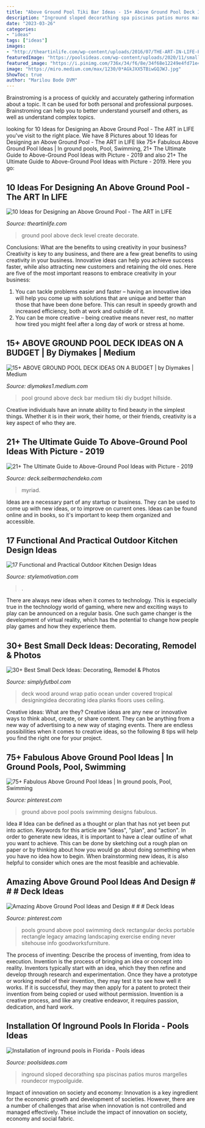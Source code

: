 ```yaml
---
title: "Above Ground Pool Tiki Bar Ideas - 15+ Above Ground Pool Deck Ideas On A Budget"
description: "Inground sloped decorathing spa piscinas patios muros margelles roundecor mypoolguide"
date: "2023-03-26"
categories:
- "ideas"
tags: ["ideas"]
images:
- "http://theartinlife.com/wp-content/uploads/2016/07/THE-ART-IN-LIFE-POOL-6.jpg"
featuredImage: "https://poolsideas.com/wp-content/uploads/2020/11/small-inground-pools-in-florida_1.jpg"
featured_image: "https://i.pinimg.com/736x/34/f6/8e/34f68e12249e4fd71e46b64c332fec00.jpg"
image: "https://miro.medium.com/max/1230/0*AGkJXX5TBiwGQJWJ.jpg"
ShowToc: true
author: "Marilou Bode DVM"
---
```



Brainstroming is a process of quickly and accurately gathering information about a topic. It can be used for both personal and professional purposes. Brainstroming can help you to better understand yourself and others, as well as understand complex topics.

	

		
looking for 10 Ideas for Designing an Above Ground Pool - The ART in LIFE you've visit to the right place. We have 8 Pictures about 10 Ideas for Designing an Above Ground Pool - The ART in LIFE like 75+ Fabulous Above Ground Pool Ideas | In ground pools, Pool, Swimming, 21+ The Ultimate Guide to Above-Ground Pool Ideas with Picture - 2019 and also 21+ The Ultimate Guide to Above-Ground Pool Ideas with Picture - 2019. Here you go:
		
    
## 10 Ideas For Designing An Above Ground Pool - The ART In LIFE

<img loading=lazy src="http://theartinlife.com/wp-content/uploads/2016/07/THE-ART-IN-LIFE-POOL-6.jpg" onerror="this.onerror=null;this.src='https://tse2.mm.bing.net/th?id=OIP.CcxT1Rd19MckabfjTF0bZAHaE8&amp;pid=15.1';" alt="10 Ideas for Designing an Above Ground Pool - The ART in LIFE">

_Source: theartinlife.com_

>ground pool above deck level create decorate. 

	

Conclusions: What are the benefits to using creativity in your business?
Creativity is key to any business, and there are a few great benefits to using creativity in your business. Innovative ideas can help you achieve success faster, while also attracting new customers and retaining the old ones. Here are five of the most important reasons to embrace creativity in your business: 

1. You can tackle problems easier and faster – having an innovative idea will help you come up with solutions that are unique and better than those that have been done before. This can result in speedy growth and increased efficiency, both at work and outside of it. 
2. You can be more creative – being creative means never rest, no matter how tired you might feel after a long day of work or stress at home.

    
## 15+ ABOVE GROUND POOL DECK IDEAS ON A BUDGET | By Diymakes | Medium

<img loading=lazy src="https://miro.medium.com/max/1230/0*AGkJXX5TBiwGQJWJ.jpg" onerror="this.onerror=null;this.src='https://tse1.mm.bing.net/th?id=OIP.JVS4tUk5KU6lnK-Z1onZKAHaNK&amp;pid=15.1';" alt="15+ ABOVE GROUND POOL DECK IDEAS ON A BUDGET | by Diymakes | Medium">

_Source: diymakes1.medium.com_

>pool ground above deck bar medium tiki diy budget hillside. 

	

Creative individuals have an innate ability to find beauty in the simplest things. Whether it is in their work, their home, or their friends, creativity is a key aspect of who they are.

    
## 21+ The Ultimate Guide To Above-Ground Pool Ideas With Picture - 2019

<img loading=lazy src="http://deck.selbermachendeko.com/wp-content/uploads/2019/10/21-The-Ultimate-Guide-to-Above-Ground-Pool-Ideas-with-Picture.jpg" onerror="this.onerror=null;this.src='https://tse3.mm.bing.net/th?id=OIP.Ww0_2tARGf07-RmmZhq5VAHaNK&amp;pid=15.1';" alt="21+ The Ultimate Guide to Above-Ground Pool Ideas with Picture - 2019">

_Source: deck.selbermachendeko.com_

>myriad. 

	

Ideas are a necessary part of any startup or business. They can be used to come up with new ideas, or to improve on current ones. Ideas can be found online and in books, so it's important to keep them organized and accessible.

    
## 17 Functional And Practical Outdoor Kitchen Design Ideas

<img loading=lazy src="https://stylemotivation.com/wp-content/uploads/2020/02/19-outdoor-kitchen-ideas-homebnc.jpg" onerror="this.onerror=null;this.src='https://tse1.mm.bing.net/th?id=OIP.ivf4h-c3n4YRL3CEZdG8GwHaE8&amp;pid=15.1';" alt="17 Functional and Practical Outdoor Kitchen Design Ideas">

_Source: stylemotivation.com_

>. 

	

There are always new ideas when it comes to technology. This is especially true in the technology world of gaming, where new and exciting ways to play can be announced on a regular basis. One such game changer is the development of virtual reality, which has the potential to change how people play games and how they experience them.

    
## 30+ Best Small Deck Ideas: Decorating, Remodel &amp; Photos

<img loading=lazy src="http://simplyfutbol.com/wp-content/uploads/2017/04/deck-cover-ideas.jpg" onerror="this.onerror=null;this.src='https://tse2.mm.bing.net/th?id=OIP.S7t198TDC5veXnBYD5ou5gHaE5&amp;pid=15.1';" alt="30+ Best Small Deck Ideas: Decorating, Remodel &amp; Photos">

_Source: simplyfutbol.com_

>deck wood around wrap patio ocean under covered tropical designingidea decorating idea planks floors uses ceiling. 

	

Creative ideas: What are they?
Creative ideas are any new or innovative ways to think about, create, or share content. They can be anything from a new way of advertising to a new way of staging events. There are endless possibilities when it comes to creative ideas, so the following 8 tips will help you find the right one for your project.

    
## 75+ Fabulous Above Ground Pool Ideas | In Ground Pools, Pool, Swimming

<img loading=lazy src="https://i.pinimg.com/736x/34/f6/8e/34f68e12249e4fd71e46b64c332fec00.jpg" onerror="this.onerror=null;this.src='https://tse3.mm.bing.net/th?id=OIP.KWCt-TOxqEQEuGjgijXQOgHaGP&amp;pid=15.1';" alt="75+ Fabulous Above Ground Pool Ideas | In ground pools, Pool, Swimming">

_Source: pinterest.com_

>ground above pool pools swimming designs fabulous. 

	

Idea #
Idea can be defined as a thought or plan that has not yet been put into action. Keywords for this article are "ideas", "plan", and "action". In order to generate new ideas, it is important to have a clear outline of what you want to achieve. This can be done by sketching out a rough plan on paper or by thinking about how you would go about doing something when you have no idea how to begin. When brainstorming new ideas, it is also helpful to consider which ones are the most feasible and achievable.

    
## Amazing Above Ground Pool Ideas And Design # # # Deck Ideas

<img loading=lazy src="https://i.pinimg.com/736x/43/55/4a/43554ac147860a0f79853f63b1e16482.jpg" onerror="this.onerror=null;this.src='https://tse4.mm.bing.net/th?id=OIP.NEwsqidUtGbOat1X72uO2QHaJ3&amp;pid=15.1';" alt="Amazing Above Ground Pool Ideas and Design # # # Deck Ideas">

_Source: pinterest.com_

>pools ground above pool swimming deck rectangular decks portable rectangle legacy amazing landscaping exercise ending never sitehouse info goodworksfurniture. 

	

The process of inventing: Describe the process of inventing, from idea to execution.
Invention is the process of bringing an idea or concept into reality. Inventors typically start with an idea, which they then refine and develop through research and experimentation. Once they have a prototype or working model of their invention, they may test it to see how well it works. If it is successful, they may then apply for a patent to protect their invention from being copied or used without permission. Invention is a creative process, and like any creative endeavor, it requires passion, dedication, and hard work.

    
## Installation Of Inground Pools In Florida - Pools Ideas

<img loading=lazy src="https://poolsideas.com/wp-content/uploads/2020/11/small-inground-pools-in-florida_1.jpg" onerror="this.onerror=null;this.src='https://tse3.mm.bing.net/th?id=OIP.Epp8MmlKmbwKvr7kvjD-YQHaE8&amp;pid=15.1';" alt="Installation of inground pools in Florida - Pools ideas">

_Source: poolsideas.com_

>inground sloped decorathing spa piscinas patios muros margelles roundecor mypoolguide. 

	

Impact of innovation on society and economy:
Innovation is a key ingredient for the economic growth and development of societies. However, there are a number of challenges that arise when innovation is not controlled and managed effectively. These include the impact of innovation on society, economy and social fabric.

